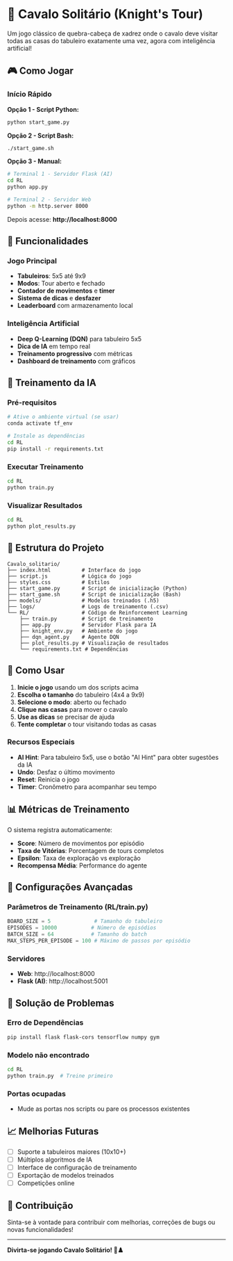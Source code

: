 # 🐎 Cavalo Solitário (Knight's Tour)

Um jogo clássico de quebra-cabeça de xadrez onde o cavalo deve visitar todas as casas do tabuleiro exatamente uma vez, agora com inteligência artificial!

## 🎮 Como Jogar

### Início Rápido

**Opção 1 - Script Python:**
```bash
python start_game.py
```

**Opção 2 - Script Bash:**
```bash
./start_game.sh
```

**Opção 3 - Manual:**
```bash
# Terminal 1 - Servidor Flask (AI)
cd RL
python app.py

# Terminal 2 - Servidor Web
python -m http.server 8000
```

Depois acesse: **http://localhost:8000**

## 🚀 Funcionalidades

### Jogo Principal
- **Tabuleiros**: 5x5 até 9x9
- **Modos**: Tour aberto e fechado
- **Contador de movimentos** e **timer**
- **Sistema de dicas** e **desfazer**
- **Leaderboard** com armazenamento local

### Inteligência Artificial
- **Deep Q-Learning (DQN)** para tabuleiro 5x5
- **Dica de IA** em tempo real
- **Treinamento progressivo** com métricas
- **Dashboard de treinamento** com gráficos

## 🤖 Treinamento da IA

### Pré-requisitos
```bash
# Ative o ambiente virtual (se usar)
conda activate tf_env

# Instale as dependências
cd RL
pip install -r requirements.txt
```

### Executar Treinamento
```bash
cd RL
python train.py
```

### Visualizar Resultados
```bash
cd RL
python plot_results.py
```

## 📁 Estrutura do Projeto

```
Cavalo_solitario/
├── index.html          # Interface do jogo
├── script.js           # Lógica do jogo
├── styles.css          # Estilos
├── start_game.py       # Script de inicialização (Python)
├── start_game.sh       # Script de inicialização (Bash)
├── models/             # Modelos treinados (.h5)
├── logs/               # Logs de treinamento (.csv)
└── RL/                 # Código de Reinforcement Learning
    ├── train.py        # Script de treinamento
    ├── app.py          # Servidor Flask para IA
    ├── knight_env.py   # Ambiente do jogo
    ├── dqn_agent.py    # Agente DQN
    ├── plot_results.py # Visualização de resultados
    └── requirements.txt # Dependências
```

## 🎯 Como Usar

1. **Inicie o jogo** usando um dos scripts acima
2. **Escolha o tamanho** do tabuleiro (4x4 a 9x9)
3. **Selecione o modo**: aberto ou fechado
4. **Clique nas casas** para mover o cavalo
5. **Use as dicas** se precisar de ajuda
6. **Tente completar** o tour visitando todas as casas

### Recursos Especiais
- **AI Hint**: Para tabuleiro 5x5, use o botão "AI Hint" para obter sugestões da IA
- **Undo**: Desfaz o último movimento
- **Reset**: Reinicia o jogo
- **Timer**: Cronômetro para acompanhar seu tempo

## 📊 Métricas de Treinamento

O sistema registra automaticamente:
- **Score**: Número de movimentos por episódio
- **Taxa de Vitórias**: Porcentagem de tours completos
- **Epsilon**: Taxa de exploração vs exploração
- **Recompensa Média**: Performance do agente

## 🔧 Configurações Avançadas

### Parâmetros de Treinamento (RL/train.py)
```python
BOARD_SIZE = 5              # Tamanho do tabuleiro
EPISODES = 10000           # Número de episódios
BATCH_SIZE = 64            # Tamanho do batch
MAX_STEPS_PER_EPISODE = 100 # Máximo de passos por episódio
```

### Servidores
- **Web**: http://localhost:8000
- **Flask (AI)**: http://localhost:5001

## 🐛 Solução de Problemas

### Erro de Dependências
```bash
pip install flask flask-cors tensorflow numpy gym
```

### Modelo não encontrado
```bash
cd RL
python train.py  # Treine primeiro
```

### Portas ocupadas
- Mude as portas nos scripts ou pare os processos existentes

## 📈 Melhorias Futuras

- [ ] Suporte a tabuleiros maiores (10x10+)
- [ ] Múltiplos algoritmos de IA
- [ ] Interface de configuração de treinamento
- [ ] Exportação de modelos treinados
- [ ] Competições online

## 🤝 Contribuição

Sinta-se à vontade para contribuir com melhorias, correções de bugs ou novas funcionalidades!

---

**Divirta-se jogando Cavalo Solitário! 🐎♟️** 